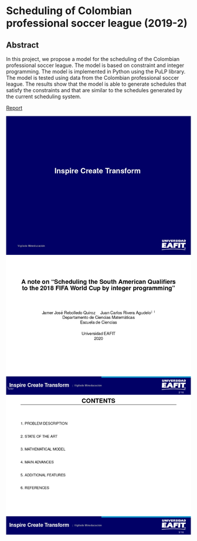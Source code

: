 # Scheduling of Colombian professional soccer league (2019-2)

## Abstract

In this project, we propose a model for the scheduling of the Colombian professional soccer league. The model is based on constraint and integer programming. The model is implemented in Python using the PuLP library. The model is tested using data from the Colombian professional soccer league. The results show that the model is able to generate schedules that satisfy the constraints and that are similar to the schedules generated by the current scheduling system.

[Report](./reports/research_proposal.pdf)

![slide1](./assets/slides/slide01.jpg)
![slide2](./assets/slides/slide02.jpg)
![slide3](./assets/slides/slide03.jpg)
